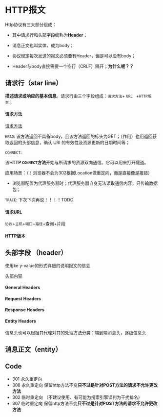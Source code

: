 # HTTP报文

Http协议有三大部分组成：

- 其中请求行和头部字段统称为**Header**；

- 消息正文也叫实体，成为body；
- 协议规定每次发送的报文必须要有Header，但是可以没有body；
- Header与body直接需要一个空行（CRLF）隔开；**为什么呢？？**

## 请求行（star line）

**描述请求或响应的基本信息**。请求行由三个字段组成：`请求方法`+ `URL ` +`HTTP版本`；

#### 请求方法

[请求方法](https://developer.mozilla.org/zh-CN/docs/Web/HTTP/Methods)

`HEAD`: 该方法返回不具备body，且该方法返回的标头为GET；（作用）也用返回获取返回的头部信息，确认 URI 的有效性及资源更新的日期时间等；

`CONNECT`: 

该**HTTP `CONNECT`方法**开始与所请求的资源双向通信。它可以用来打开隧道。

应用场景：（！浏览器不会为302根据Location做重定向，而是直接像是报错）

- 浏览器配置为代理服务器时；代理服务器自身无法读取通信内容，只传输数据包；

`TRACE`:  下次下次再说！！！！TODO

#### 请求URL

`协议`+`主机`+`端口`+`路径`+查询+片段

#### HTTP版本



## 头部字段 （header）

使用ke y-value的形式详细的说明报文的信息

[头部内容](https://developer.mozilla.org/zh-CN/docs/Web/HTTP/Headers)

#### General Headers

#### Request Headers

#### Response Headers

#### Entity Headers



信息头也可以根据其代理对其的处理方法分类：端到端消息头，逐级信息头





## 消息正文（entity）



## Code

- 301 永久重定向
- 308 永久重定向 保留http方法不变**只不过是针对POST方法的请求不允许更改方法**
- 302 临时重定向 （不建议使用、有可能为搜索引擎误判为干扰排名）
- 307 临时重定向 保留http方法不变**只不过是针对POST方法的请求不允许更改方法**

